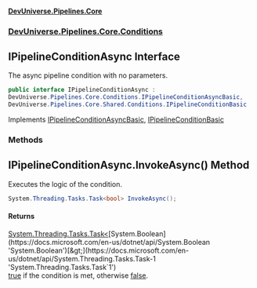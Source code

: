 #### [DevUniverse.Pipelines.Core](Pipelines.md 'Pipelines')
### [DevUniverse.Pipelines.Core.Conditions](Pipelines.md#DevUniverse.Pipelines.Core.Conditions 'DevUniverse.Pipelines.Core.Conditions')
## IPipelineConditionAsync Interface
The async pipeline condition with no parameters.  
```csharp
public interface IPipelineConditionAsync :
DevUniverse.Pipelines.Core.Conditions.IPipelineConditionAsyncBasic,
DevUniverse.Pipelines.Core.Shared.Conditions.IPipelineConditionBasic
```

Implements [IPipelineConditionAsyncBasic](IPipelineConditionAsyncBasic.md 'DevUniverse.Pipelines.Core.Conditions.IPipelineConditionAsyncBasic'), [IPipelineConditionBasic](IPipelineConditionBasic.md 'DevUniverse.Pipelines.Core.Shared.Conditions.IPipelineConditionBasic')  
### Methods
<a name='DevUniverse.Pipelines.Core.Conditions.IPipelineConditionAsync.InvokeAsync()'></a>
## IPipelineConditionAsync.InvokeAsync() Method
Executes the logic of the condition.  
```csharp
System.Threading.Tasks.Task<bool> InvokeAsync();
```
#### Returns
[System.Threading.Tasks.Task&lt;](https://docs.microsoft.com/en-us/dotnet/api/System.Threading.Tasks.Task-1 'System.Threading.Tasks.Task`1')[System.Boolean](https://docs.microsoft.com/en-us/dotnet/api/System.Boolean 'System.Boolean')[&gt;](https://docs.microsoft.com/en-us/dotnet/api/System.Threading.Tasks.Task-1 'System.Threading.Tasks.Task`1')  
[true](https://docs.microsoft.com/en-us/dotnet/csharp/language-reference/builtin-types/bool 'https://docs.microsoft.com/en-us/dotnet/csharp/language-reference/builtin-types/bool') if the condition is met, otherwise [false](https://docs.microsoft.com/en-us/dotnet/csharp/language-reference/builtin-types/bool 'https://docs.microsoft.com/en-us/dotnet/csharp/language-reference/builtin-types/bool').
  
